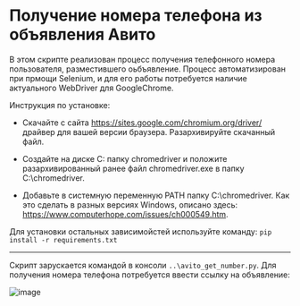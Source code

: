 # Получение номера телефона из объявления Авито

В этом скрипте реализован процесс получения телефонного номера пользователя, разместившего оьбъявление.
Процесс автоматизирован при прмощи Selenium, и для его работы потребуется наличие актуального WebDriver для GoogleChrome.

Инструкция по установке:

- Скачайте с сайта https://sites.google.com/chromium.org/driver/ драйвер для вашей версии браузера. Разархивируйте скачанный файл.

- Создайте на диске C: папку chromedriver и положите разархивированный ранее файл chromedriver.exe в папку C:\chromedriver.

- Добавьте в системную переменную PATH папку C:\chromedriver. Как это сделать в разных версиях Windows, описано здесь: https://www.computerhope.com/issues/ch000549.htm. 

Для установки остальных зависимойстей используйте команду:
`pip install -r requirements.txt`
_______________________________________________________
Скрипт зарускается командой в консоли `..\avito_get_number.py`.
Для получения номера телефона потребуется ввести ссылку на объявление:

![image](https://user-images.githubusercontent.com/106872149/177570627-1cd35c73-8637-47b6-a7b3-8af4ae90abc2.png)


